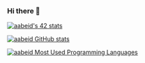 ### Hi there 👋

[![aabeid's 42 stats](https://badge.mediaplus.ma/darkblue/aabeid)](https://github.com/aabeid/badge42)

[![aabeid GitHub stats](https://github-readme-stats.vercel.app/api?username=AmineAbeidDev&show_icons=true&theme=radical)](https://github.com/AmineAbeidDev)

[![aabeid Most Used Programming Languages](https://github-readme-stats.vercel.app/api/top-langs/?username=AmineAbeidDev&layout=compact&hide_border=true&theme=darcula&bg_color=00000000&langs_count=6)](https://github.com/AmineAbeidDev)
